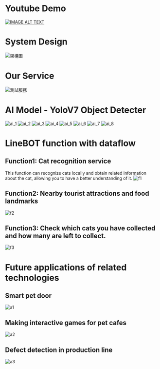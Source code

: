# Youtube Demo
[![IMAGE ALT TEXT](https://storage.googleapis.com/meowda/github_readme/%E6%88%AA%E5%9C%96%202023-02-02%20%E4%B8%8A%E5%8D%8811.29.21.png)](https://youtu.be/Eq3Okb1ZOJg)


# System Design

![架構圖](https://storage.googleapis.com/meowda/github_readme/%E6%9E%B6%E6%A7%8B%E5%9C%96.png)
# Our Service
![測試服務](https://storage.googleapis.com/meowda/github_readme/%E6%B8%AC%E8%A9%A6%E6%9C%8D%E5%8B%99.png)



# AI Model - YoloV7 Object Detecter
![ai_1](https://storage.googleapis.com/meowda/github_readme/ai_1.png)
![ai_2](https://storage.googleapis.com/meowda/github_readme/ai_2.png)
![ai_3](https://storage.googleapis.com/meowda/github_readme/ai_3.png)
![ai_4](https://storage.googleapis.com/meowda/github_readme/ai_4.png)
![ai_5](https://storage.googleapis.com/meowda/github_readme/ai_5.png)
![ai_6](https://storage.googleapis.com/meowda/github_readme/ai_6.png)
![ai_7](https://storage.googleapis.com/meowda/github_readme/ai_7.png)
![ai_8](https://storage.googleapis.com/meowda/github_readme/ai_8.gif)

# LineBOT function with dataflow
## Function1:  Cat recognition service
This function can recognize cats locally and obtain related information about the cat, allowing you to have a better understanding of it.
![f1](https://storage.googleapis.com/meowda/github_readme/fuction1.png)
## Function2: Nearby tourist attractions and food landmarks

![f2](https://storage.googleapis.com/meowda/github_readme/function2.png)
## Function3: Check which cats you have collected and how many are left to collect.

![f3](https://storage.googleapis.com/meowda/github_readme/function3.png)

# Future applications of related technologies

## Smart pet door
![a1](https://storage.googleapis.com/meowda/github_readme/%E6%9C%AA%E4%BE%86%E6%87%89%E7%94%A81.png)

## Making interactive games for pet cafes
![a2](https://storage.googleapis.com/meowda/github_readme/%E6%9C%AA%E4%BE%86%E6%87%89%E7%94%A82.png)

## Defect detection in production line
![a3](https://storage.googleapis.com/meowda/github_readme/%E6%9C%AA%E4%BE%86%E6%87%89%E7%94%A83.png)
